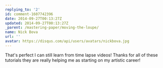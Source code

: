 ```yaml
---
replying_to: '2'
id: comment-1607742396
date: 2014-09-27T00:13:27Z
updated: 2014-09-27T00:13:27Z
_parent: /mastering-paper/moving-the-loupe/
name: Nick Bova
url: ''
avatar: https://disqus.com/api/users/avatars/nickbova.jpg
---
```


That's perfect I can still learn from time lapse videos! Thanks for all
of these tutorials they are really helping me as starting on my artistic career!
